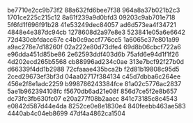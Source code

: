 be7710e2cc9b73f2
88a632fd6bee7f38
964a8a37b021b2c3
1701ce225c215c12
8a61f239a9d0bfd3
09203c9ab701e718
5f6fd1f696f91b28
41e53249dec84057
ad6d573ea4f34721
4848e4e387dc94cb
1278608d2a97e8e3
523841e05a6e6642
72d430cbfdacc67e
c4b0c9accf776cc5
1a6065c37e801a99
a9ac278e7d18260f
02a222e80d73dfe4
69d8b06cbcf722a6
e96dda451d85be86
2e62593ddf403d6b
75afd6e94d1f1f26
4d202ecd265b5568
cb88996ad234c0ae
313e7bcf92f27b0d
d66339f4dd1b2988
72cfaaae435bca2b
f2d81b19808c95d5
2ced29673ef3bf3d
04aa02717f384134
c45d7dbba6c264ee
456e2f8e1adc2259
b998786243384fce
81a02c5776ac2837
5ae1b962394108fc
f5670db6ad21e08f
856d7ce5f2e8b657
dc73fc3fb630fc07
e20a277f08b2aacc
841c73185c8c4543
e0842d587d44e4da
8252ce0e8e1830e4
840feebb463ae583
4440ab4c04eb8699
47df4a4862ca1504
